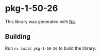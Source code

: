 # pkg-1-50-26

This library was generated with [Nx](https://nx.dev).

## Building

Run `nx build pkg-1-50-26` to build the library.
